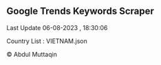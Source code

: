 

## Google Trends Keywords Scraper 
 
Last Update 06-08-2023 , 18:30:06

Country List :
VIETNAM.json



© Abdul Muttaqin 

